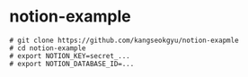 # notion-example

```
# git clone https://github.com/kangseokgyu/notion-exapmle
# cd notion-example
# export NOTION_KEY=secret_...
# export NOTION_DATABASE_ID=...
```
